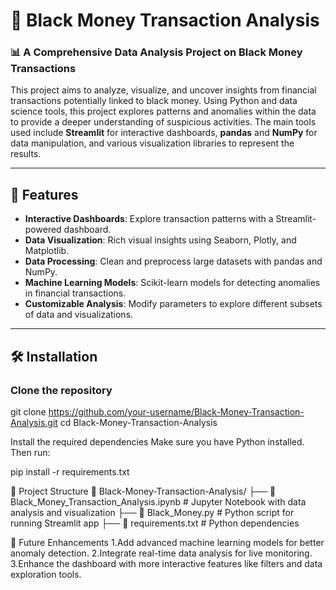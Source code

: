# 💼 Black Money Transaction Analysis

### 📊 A Comprehensive Data Analysis Project on Black Money Transactions

This project aims to analyze, visualize, and uncover insights from financial transactions potentially linked to black money. Using Python and data science tools, this project explores patterns and anomalies within the data to provide a deeper understanding of suspicious activities. The main tools used include **Streamlit** for interactive dashboards, **pandas** and **NumPy** for data manipulation, and various visualization libraries to represent the results.

---

## 🌟 Features

- **Interactive Dashboards**: Explore transaction patterns with a Streamlit-powered dashboard.
- **Data Visualization**: Rich visual insights using Seaborn, Plotly, and Matplotlib.
- **Data Processing**: Clean and preprocess large datasets with pandas and NumPy.
- **Machine Learning Models**: Scikit-learn models for detecting anomalies in financial transactions.
- **Customizable Analysis**: Modify parameters to explore different subsets of data and visualizations.

---

## 🛠️ Installation

### Clone the repository


git clone https://github.com/your-username/Black-Money-Transaction-Analysis.git
cd Black-Money-Transaction-Analysis

Install the required dependencies
Make sure you have Python installed. Then run:

pip install -r requirements.txt

📁 Project Structure
📂 Black-Money-Transaction-Analysis/
├── 📄 Black_Money_Transaction_Analysis.ipynb  # Jupyter Notebook with data analysis and visualization
├── 📄 Black_Money.py                         # Python script for running Streamlit app
├── 📄 requirements.txt                       # Python dependencies

🧩 Future Enhancements
1.Add advanced machine learning models for better anomaly detection.
2.Integrate real-time data analysis for live monitoring.
3.Enhance the dashboard with more interactive features like filters and data exploration tools.
